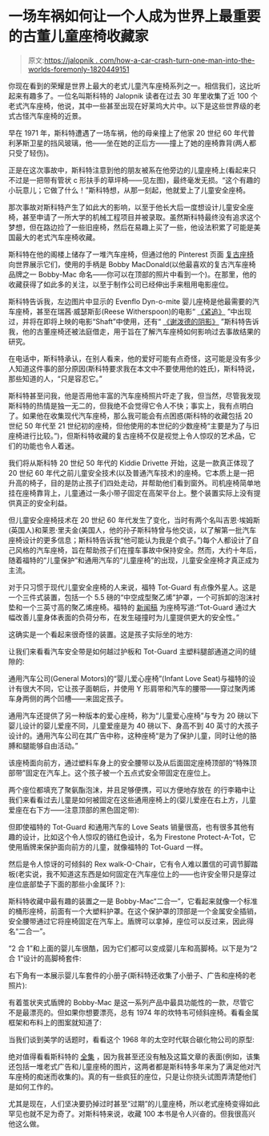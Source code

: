 # 一场车祸如何让一个人成为世界上最重要的古董儿童座椅收藏家

> 原文:[https://jalopnik . com/how-a-car-crash-turn-one-man-into-the-worlds-foremonly-1820449151](https://jalopnik.com/how-a-car-crash-turned-one-man-into-the-worlds-foremost-1820449151)

你现在看到的荣耀是世界上最大的老式儿童汽车座椅系列之一。相信我们，这比听起来有趣多了。一位名叫斯科特的 Jalopnik 读者在过去 30 年里收集了近 100 个老式汽车座椅，他说，其中一些甚至出现在好莱坞大片中。以下是这些世界级的老式古怪汽车座椅的近景。

早在 1971 年，斯科特遭遇了一场车祸，他的母亲撞上了他家 20 世纪 60 年代普利茅斯卫星的挡风玻璃，他——坐在她的正后方——撞上了她的座椅靠背(两人都只受了轻伤)。

正是在这次事故中，斯科特注意到他的朋友被系在他旁边的儿童座椅上(看起来只不过是一把带有管状 c 形扶手的草坪椅——见左图)，最终毫发无损。“这个有趣的小玩意儿；它做了什么！”斯科特想，从那一刻起，他就爱上了儿童安全座椅。

那次事故对斯科特产生了如此大的影响，以至于他长大后一度想设计儿童安全座椅，甚至申请了一所大学的机械工程项目并被录取。虽然斯科特最终没有追求这个梦想，但在路边捡了一些旧座椅，然后在易趣上买了一些，他设法积累了可能是美国最大的老式汽车座椅收藏。

斯科特在他的阁楼上储存了一堆汽车座椅，但通过他的 Pinterest 页面 [复古座椅](https://www.pinterest.com/vintageseats/) 向世界展示它们，使用的手柄是 Bobby MacDonald(以他最喜欢的复古汽车座椅品牌之一 Bobby-Mac 命名——你可以在顶部的照片中看到一个)。在那里，他的收藏获得了如此多的关注，以至于制作公司已经伸出手来租用电影座位。

斯科特告诉我，左边图片中显示的 Evenflo Dyn-o-mite 婴儿座椅是他最需要的汽车座椅，甚至在瑞茜·威瑟斯彭(Reese Witherspoon)的电影“ [《紧追》](http://www.imdb.com/title/tt2967224/) ”中出现过，并将在即将上映的电影“Shaft”中使用，还有“ [《谢泼德的阴影》](http://www.imdb.com/title/tt4887002/) ”斯科特告诉我，他的古董座椅还被法庭借走，用于旨在了解汽车座椅如何影响过去事故结果的研究。

在电话中，斯科特承认，在别人看来，他的爱好可能有点奇怪，这可能是没有多少人知道这件事的部分原因(斯科特要求我在本文中不要使用他的姓氏)，斯科特说，那些知道的人，“只是容忍它。”

斯科特甚至问我，他是否用他丰富的汽车座椅照片吓走了我，但当然，尽管我发现斯科特的热情是独一无二的，但我绝不会觉得它令人不快；事实上，我有点明白了。如果他在收集现代汽车座椅，那么我可能会有点困惑(斯科特的收藏包括 20 世纪 50 年代至 21 世纪初的座椅，但他使用的本世纪的少数座椅“主要是为了与旧座椅进行比较。”)，但斯科特收藏的复古座椅不仅是视觉上令人惊叹的艺术品，它们的功能也令人着迷。

我们将从斯科特 20 世纪 50 年代的 Kiddie Drivette 开始，这是一款真正体现了 20 世纪 60 年代之前儿童安全技术(以及普通汽车技术)的座椅。它本质上是一把升高的椅子，目的是防止孩子们四处走动，并帮助他们看到窗外。司机座椅简单地挂在座椅靠背上，儿童通过一条小带子固定在高架平台上。整个装置实际上没有提供真正的安全利益。

但儿童安全座椅技术在 20 世纪 60 年代发生了变化，当时有两个名叫吉恩·埃姆斯(英国人)和莱恩·里夫金(美国人，他的孙子斯科特曾与他交谈，以了解第一批汽车座椅设计的更多信息；斯科特告诉我“他可能认为我是个疯子。”)每个人都设计了自己风格的汽车座椅，旨在帮助孩子们在撞车事故中保持安全。然而，大约十年后，随着福特的“儿童保护”和通用汽车的“儿童座椅”的出现，儿童安全座椅才真正成为主流。

对于只习惯于现代儿童安全座椅的人来说，福特 Tot-Guard 有点像外星人。这是一个三件式装置，包括一个 5.5 磅的“中空成型聚乙烯”护罩，一个可拆卸的泡沫衬垫和一个三英寸高的聚乙烯座椅。福特的 [新闻稿](https://www.thehenryford.org/collections-and-research/digital-collections/artifact/364643/#slide=gs-213075) 为座椅写道:“Tot-Guard 通过大幅改善儿童身体表面的负荷分布，在发生碰撞时为儿童提供更大的安全性。”

这确实是一个看起来很奇怪的装置。这是孩子实际坐的地方:

让我们来看看汽车安全带是如何越过护板和 Tot-Guard 主塑料腿部通道之间的缝隙的:

通用汽车公司(General Motors)的“婴儿爱心座椅”(Infant Love Seat)与福特的设计有很大不同，它让孩子面朝后，并使用 Y 形肩带和汽车的腰带——穿过聚丙烯车身两侧的两个凹槽——来固定孩子。

通用汽车还提供了另一种版本的爱心座椅，称为“儿童爱心座椅”与专为 20 磅以下婴儿设计的婴儿爱座不同，儿童爱座是为 40 磅以下、身高不到 40 英寸的大孩子设计的。通用汽车公司在其广告中称，这种座椅“是为了保护儿童，同时让他的胳膊和腿能够自由活动。”

该座椅面向前方，通过塑料车身上的安全腰带以及从后面固定座椅顶部的“特殊顶部带”固定在汽车上。这个孩子被一个五点式安全带固定在座位上。

两个座位都填充了聚氨酯泡沫，并且足够便携，可以方便地存放在 的行李箱中让我们来看看过去儿童是如何被固定在这些通用座椅上的(婴儿爱座在右上方，儿童爱座在右下方——注意顶部的黑色固定带):

但即使福特的 Tot-Guard 和通用汽车的 Love Seats 销量很高，也有很多其他有趣的设计，比如这个令人惊叹的铬红色设计，名为 Firestone Protect-A-Tot，它使用盾牌来保护面向前方的儿童，就像福特的 Tot-Guard 一样。

然后是令人惊讶的可倾斜的 Rex walk-O-Chair，它有令人难以置信的可调节脚踏板(老实说，我不知道这东西是如何固定在汽车座位上的——也许安全带只是穿过座位底部垫子下面的那些小金属环？):

斯科特收藏中最有趣的装置之一是 Bobby-Mac“二合一”，它看起来就像一个标准的桶形座椅，前面有一个大塑料护罩。在这个保护罩的顶部是一个金属安全插销，安全腰带通过它将座椅固定在汽车上。盾牌可以拿掉，座位可以反过来，因此得名“二合一”。

“2 合 1”和上面的婴儿车很酷，因为它们都可以变成婴儿车和高脚椅。以下是为“2 合 1”设计的高脚椅套件:

右下角有一本展示婴儿车套件的小册子(斯科特还收集了小册子、广告和座椅的老照片):

有着茧状夹式盾牌的 Bobby-Mac 是这一系列产品中最具功能性的一款，尽管它不是最漂亮的。但如果你想要漂亮，总有 1974 年的坎特韦可倾斜座椅。看看金属框架和布料上的图案就知道了:

当我们谈到美学的话题时，看看这个 1968 年的太空时代联合碳化物公司的原型:

绝对值得看看斯科特的 [全集](https://www.pinterest.com/vintageseats/vintage-car-seats/) ，因为我甚至还没有触及这篇文章的表面(例如，该集还包括一堆老式广告和儿童座椅的图片，这两者都是斯科特多年来为了满足他对汽车座椅的痴迷而收集的)。真的有一些疯狂的座位，只是让你挠头试图弄清楚他们是如何工作的。

尤其是现在，人们坚决要扔掉过时甚至“过期”的儿童座椅，所以老式座椅变得如此罕见也就不足为奇了。对斯科特来说，收藏 100 本书是令人兴奋的。但我很高兴他这么做。